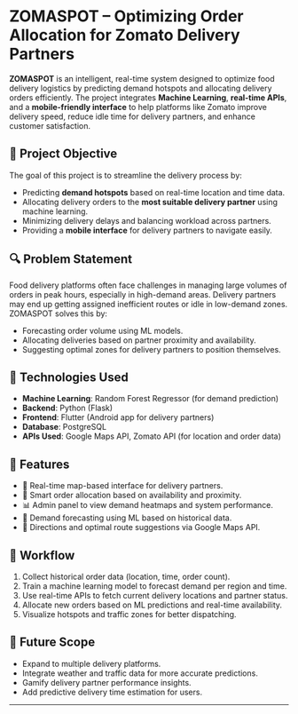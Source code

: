 # ZOMASPOT – Optimizing Order Allocation for Zomato Delivery Partners

**ZOMASPOT** is an intelligent, real-time system designed to optimize food delivery logistics by predicting demand hotspots and allocating delivery orders efficiently. The project integrates **Machine Learning**, **real-time APIs**, and a **mobile-friendly interface** to help platforms like Zomato improve delivery speed, reduce idle time for delivery partners, and enhance customer satisfaction.

## 🚀 Project Objective

The goal of this project is to streamline the delivery process by:

- Predicting **demand hotspots** based on real-time location and time data.
- Allocating delivery orders to the **most suitable delivery partner** using machine learning.
- Minimizing delivery delays and balancing workload across partners.
- Providing a **mobile interface** for delivery partners to navigate easily.

## 🔍 Problem Statement

Food delivery platforms often face challenges in managing large volumes of orders in peak hours, especially in high-demand areas. Delivery partners may end up getting assigned inefficient routes or idle in low-demand zones. ZOMASPOT solves this by:

- Forecasting order volume using ML models.
- Allocating deliveries based on partner proximity and availability.
- Suggesting optimal zones for delivery partners to position themselves.

## 🧠 Technologies Used

- **Machine Learning**: Random Forest Regressor (for demand prediction)
- **Backend**: Python (Flask)
- **Frontend**: Flutter (Android app for delivery partners)
- **Database**: PostgreSQL
- **APIs Used**: Google Maps API, Zomato API (for location and order data)

## 📱 Features

- 📍 Real-time map-based interface for delivery partners.
- 🔁 Smart order allocation based on availability and proximity.
- 📊 Admin panel to view demand heatmaps and system performance.
- 🔮 Demand forecasting using ML based on historical data.
- 🧭 Directions and optimal route suggestions via Google Maps API.

## 🧩 Workflow

1. Collect historical order data (location, time, order count).
2. Train a machine learning model to forecast demand per region and time.
3. Use real-time APIs to fetch current delivery locations and partner status.
4. Allocate new orders based on ML predictions and real-time availability.
5. Visualize hotspots and traffic zones for better dispatching.


## 🎯 Future Scope

- Expand to multiple delivery platforms.
- Integrate weather and traffic data for more accurate predictions.
- Gamify delivery partner performance insights.
- Add predictive delivery time estimation for users.

---

